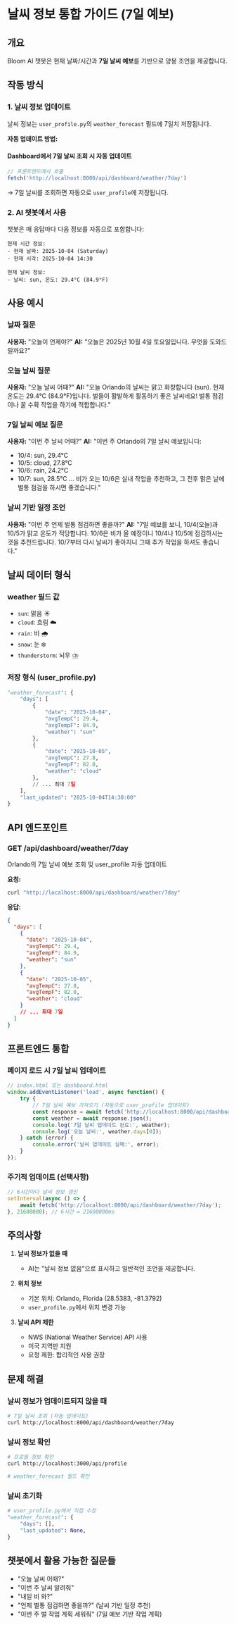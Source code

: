 # 날씨 정보 통합 가이드 (7일 예보)

## 개요

Bloom AI 챗봇은 현재 날짜/시간과 **7일 날씨 예보**를 기반으로 양봉 조언을 제공합니다.

## 작동 방식

### 1. 날씨 정보 업데이트

날씨 정보는 `user_profile.py`의 `weather_forecast` 필드에 7일치 저장됩니다.

**자동 업데이트 방법:**

#### Dashboard에서 7일 날씨 조회 시 자동 업데이트
```javascript
// 프론트엔드에서 호출
fetch('http://localhost:8000/api/dashboard/weather/7day')
```
→ 7일 날씨를 조회하면 자동으로 `user_profile`에 저장됩니다.

### 2. AI 챗봇에서 사용

챗봇은 매 응답마다 다음 정보를 자동으로 포함합니다:

```
현재 시간 정보:
- 현재 날짜: 2025-10-04 (Saturday)
- 현재 시각: 2025-10-04 14:30

현재 날씨 정보:
- 날씨: sun, 온도: 29.4°C (84.9°F)
```

## 사용 예시

### 날짜 질문
**사용자:** "오늘이 언제야?"
**AI:** "오늘은 2025년 10월 4일 토요일입니다. 무엇을 도와드릴까요?"

### 오늘 날씨 질문
**사용자:** "오늘 날씨 어때?"
**AI:** "오늘 Orlando의 날씨는 맑고 화창합니다 (sun). 현재 온도는 29.4°C (84.9°F)입니다. 
벌들이 활발하게 활동하기 좋은 날씨네요! 벌통 점검이나 꿀 수확 작업을 하기에 적합합니다."

### 7일 날씨 예보 질문
**사용자:** "이번 주 날씨 어때?"
**AI:** "이번 주 Orlando의 7일 날씨 예보입니다:
- 10/4: sun, 29.4°C
- 10/5: cloud, 27.8°C
- 10/6: rain, 24.2°C
- 10/7: sun, 28.5°C
...
비가 오는 10/6은 실내 작업을 추천하고, 그 전후 맑은 날에 벌통 점검을 하시면 좋겠습니다."

### 날씨 기반 일정 조언
**사용자:** "이번 주 언제 벌통 점검하면 좋을까?"
**AI:** "7일 예보를 보니, 10/4(오늘)과 10/5가 맑고 온도가 적당합니다. 10/6은 비가 올 예정이니 
10/4나 10/5에 점검하시는 것을 추천드립니다. 10/7부터 다시 날씨가 좋아지니 그때 추가 작업을 하셔도 좋습니다."

## 날씨 데이터 형식

### weather 필드 값
- `sun`: 맑음 ☀️
- `cloud`: 흐림 ☁️
- `rain`: 비 🌧️
- `snow`: 눈 ❄️
- `thunderstorm`: 뇌우 ⛈️

### 저장 형식 (user_profile.py)
```python
"weather_forecast": {
    "days": [
        {
            "date": "2025-10-04",
            "avgTempC": 29.4,
            "avgTempF": 84.9,
            "weather": "sun"
        },
        {
            "date": "2025-10-05",
            "avgTempC": 27.8,
            "avgTempF": 82.0,
            "weather": "cloud"
        },
        // ... 최대 7일
    ],
    "last_updated": "2025-10-04T14:30:00"
}
```

## API 엔드포인트

### GET /api/dashboard/weather/7day
Orlando의 7일 날씨 예보 조회 및 user_profile 자동 업데이트

**요청:**
```bash
curl "http://localhost:8000/api/dashboard/weather/7day"
```

**응답:**
```json
{
  "days": [
    {
      "date": "2025-10-04",
      "avgTempC": 29.4,
      "avgTempF": 84.9,
      "weather": "sun"
    },
    {
      "date": "2025-10-05",
      "avgTempC": 27.8,
      "avgTempF": 82.0,
      "weather": "cloud"
    }
    // ... 최대 7일
  ]
}
```

## 프론트엔드 통합

### 페이지 로드 시 7일 날씨 업데이트
```javascript
// index.html 또는 dashboard.html
window.addEventListener('load', async function() {
    try {
        // 7일 날씨 예보 가져오기 (자동으로 user_profile 업데이트)
        const response = await fetch('http://localhost:8000/api/dashboard/weather/7day');
        const weather = await response.json();
        console.log('7일 날씨 업데이트 완료:', weather);
        console.log('오늘 날씨:', weather.days[0]);
    } catch (error) {
        console.error('날씨 업데이트 실패:', error);
    }
});
```

### 주기적 업데이트 (선택사항)
```javascript
// 6시간마다 날씨 정보 갱신
setInterval(async () => {
    await fetch('http://localhost:8000/api/dashboard/weather/7day');
}, 21600000); // 6시간 = 21600000ms
```

## 주의사항

1. **날씨 정보가 없을 때**
   - AI는 "날씨 정보 없음"으로 표시하고 일반적인 조언을 제공합니다.

2. **위치 정보**
   - 기본 위치: Orlando, Florida (28.5383, -81.3792)
   - `user_profile.py`에서 위치 변경 가능

3. **날씨 API 제한**
   - NWS (National Weather Service) API 사용
   - 미국 지역만 지원
   - 요청 제한: 합리적인 사용 권장

## 문제 해결

### 날씨 정보가 업데이트되지 않을 때
```bash
# 7일 날씨 조회 (자동 업데이트)
curl http://localhost:8000/api/dashboard/weather/7day
```

### 날씨 정보 확인
```bash
# 프로필 정보 확인
curl http://localhost:3000/api/profile

# weather_forecast 필드 확인
```

### 날씨 초기화
```python
# user_profile.py에서 직접 수정
"weather_forecast": {
    "days": [],
    "last_updated": None,
}
```

## 챗봇에서 활용 가능한 질문들

- "오늘 날씨 어때?"
- "이번 주 날씨 알려줘"
- "내일 비 와?"
- "언제 벌통 점검하면 좋을까?" (날씨 기반 일정 추천)
- "이번 주 벌 작업 계획 세워줘" (7일 예보 기반 작업 계획)

